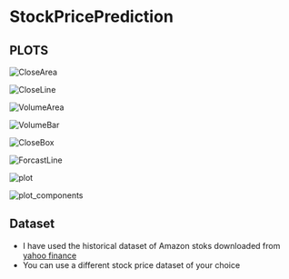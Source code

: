 # StockPricePrediction
## PLOTS

![CloseArea](https://github.com/Steffi-Wilson-Anthony/StockPricePrediction/assets/114890864/e8252460-03a5-47d2-8b3e-6a542290032d)

![CloseLine](https://github.com/Steffi-Wilson-Anthony/StockPricePrediction/assets/114890864/225ff521-6ef8-4703-94a8-8682f037a881)

![VolumeArea](https://github.com/Steffi-Wilson-Anthony/StockPricePrediction/assets/114890864/338ad839-cd95-4d67-bdc0-9be480b0a04c)

![VolumeBar](https://github.com/Steffi-Wilson-Anthony/StockPricePrediction/assets/114890864/996056da-4234-4761-b34e-7cf62f3f318e)

![CloseBox](https://github.com/Steffi-Wilson-Anthony/StockPricePrediction/assets/114890864/79c1f10e-a2c7-4e86-b5c9-83ff8922b78b)

![ForcastLine](https://github.com/Steffi-Wilson-Anthony/StockPricePrediction/assets/114890864/321fa20c-68a3-43d7-a41e-9651200a895d)

![plot](https://github.com/Steffi-Wilson-Anthony/StockPricePrediction/assets/114890864/7d73e3a2-0a48-4a4b-bc96-a6b43e23aa4d)

![plot_components](https://github.com/Steffi-Wilson-Anthony/StockPricePrediction/assets/114890864/39e8c148-6d0d-40cf-907c-a81b8469c7d4)

## Dataset
- I have used the historical dataset of Amazon stoks downloaded from [yahoo finance](https://finance.yahoo.com/quote/AMZN/history/)
- You can use a different stock price dataset of your choice
